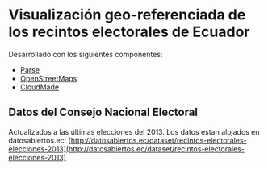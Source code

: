 Visualización geo-referenciada de los recintos electorales de Ecuador
=====================================================================
Desarrollado con los siguientes componentes:

* [Parse](http://www.parse.com)
* [OpenStreetMaps](http://www.openstreetmaps.org)
* [CloudMade](https://www.cloudmade.com)

Datos del Consejo Nacional Electoral
------------------------------------
Actualizados a las últimas elecciones del 2013. Los datos estan alojados en datosabiertos.ec: [http://datosabiertos.ec/dataset/recintos-electorales-elecciones-2013](http://datosabiertos.ec/dataset/recintos-electorales-elecciones-2013)
